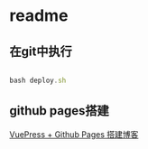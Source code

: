 # readme

## 在git中执行

```js

bash deploy.sh

```

## github pages搭建

[VuePress + Github Pages 搭建博客](https://juejin.cn/post/7041134607869149215)

